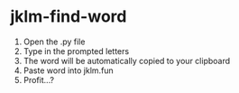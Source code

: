 # jklm-find-word

1. Open the .py file
2. Type in the prompted letters
3. The word will be automatically copied to your clipboard
4. Paste word into jklm.fun
5. Profit...?
